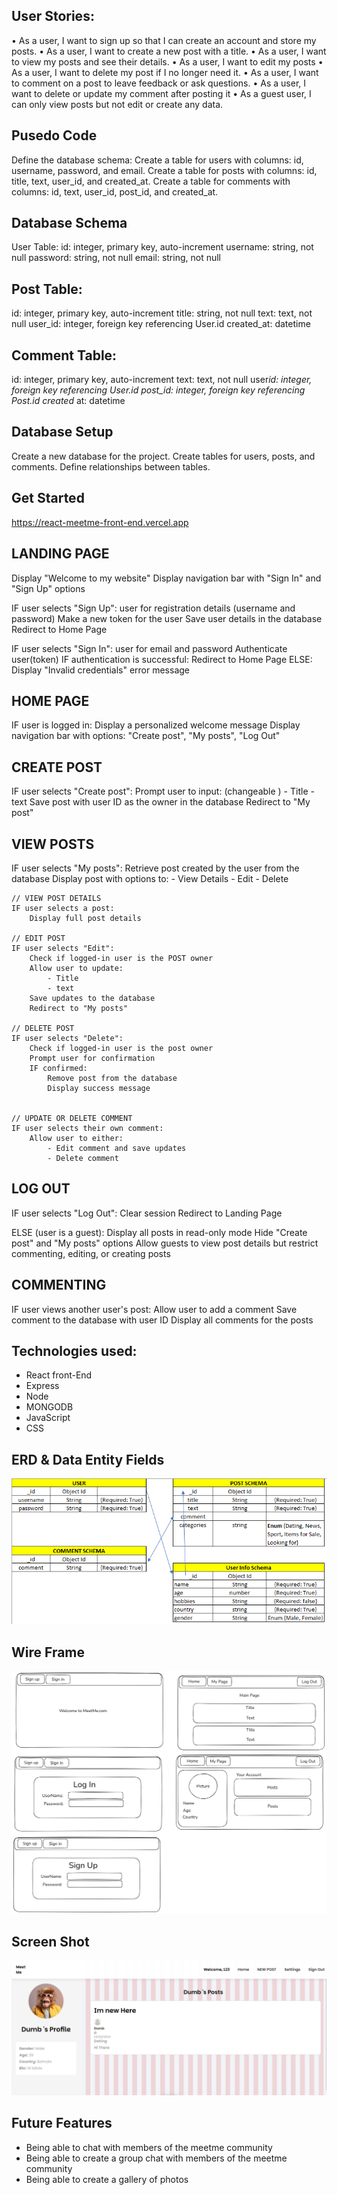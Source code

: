 ## User Stories:

• As a user, I want to sign up so that I can create an account and store my posts.
• As a user, I want to create a new post with a title.
• As a user, I want to view my posts and see their details.
• As a user, I want to edit my posts
• As a user, I want to delete my post if I no longer need it.
• As a user, I want to comment on a post to leave feedback or ask questions.
• As a user, I want to delete or update my comment after posting it
• As a guest user, I can only view posts but not edit or create any data.

## Pusedo Code

Define the database schema:
Create a table for users with columns: id, username, password, and email.
Create a table for posts with columns: id, title, text, user_id, and created_at.
Create a table for comments with columns: id, text, user_id, post_id, and created_at.

## Database Schema

User Table:
id: integer, primary key, auto-increment
username: string, not null
password: string, not null
email: string, not null

## Post Table:

id: integer, primary key, auto-increment
title: string, not null
text: text, not null
user_id: integer, foreign key referencing User.id
created_at: datetime

## Comment Table:

id: integer, primary key, auto-increment
text: text, not null
user*id: integer, foreign key referencing User.id
post_id: integer, foreign key referencing Post.id
created*
at: datetime

## Database Setup

Create a new database for the project.
Create tables for users, posts, and comments.
Define relationships between tables.

## Get Started

https://react-meetme-front-end.vercel.app

## LANDING PAGE

Display "Welcome to my website"
Display navigation bar with "Sign In" and "Sign Up" options

IF user selects "Sign Up":
user for registration details (username and password)
Make a new token for the user
Save user details in the database
Redirect to Home Page

IF user selects "Sign In":
user for email and password
Authenticate user(token)
IF authentication is successful:
Redirect to Home Page
ELSE:
Display "Invalid credentials" error message

## HOME PAGE

IF user is logged in:
Display a personalized welcome message
Display navigation bar with options: "Create post", "My posts", "Log Out"

## CREATE POST

IF user selects "Create post":
Prompt user to input: (changeable ) - Title - text
Save post with user ID as the owner in the database
Redirect to "My post"

## VIEW POSTS

IF user selects "My posts":
Retrieve post created by the user from the database
Display post with options to: - View Details - Edit - Delete

    // VIEW POST DETAILS
    IF user selects a post:
        Display full post details

    // EDIT POST
    IF user selects "Edit":
        Check if logged-in user is the POST owner
        Allow user to update:
            - Title
            - text
        Save updates to the database
        Redirect to "My posts"

    // DELETE POST
    IF user selects "Delete":
        Check if logged-in user is the post owner
        Prompt user for confirmation
        IF confirmed:
            Remove post from the database
            Display success message


    // UPDATE OR DELETE COMMENT
    IF user selects their own comment:
        Allow user to either:
            - Edit comment and save updates
            - Delete comment

## LOG OUT

IF user selects "Log Out":
Clear session
Redirect to Landing Page

ELSE (user is a guest):
Display all posts in read-only mode
Hide "Create post" and "My posts" options
Allow guests to view post details but restrict commenting, editing, or creating posts

## COMMENTING

IF user views another user's post:
Allow user to add a comment
Save comment to the database with user ID
Display all comments for the posts

## Technologies used:

- React front-End
- Express
- Node
- MONGODB
- JavaScript
- CSS

## ERD & Data Entity Fields

![alt text](/planning/meetmeERD.png)

## Wire Frame

![alt text](/planning/meetmemockup.png)

## Screen Shot

![alt text](/planning/meetmeScreenshot.png)

## Future Features

- Being able to chat with members of the meetme community
- Being able to create a group chat with members of the meetme community
- Being able to create a gallery of photos
